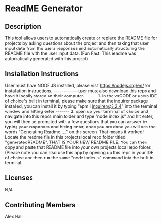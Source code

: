 # ReadME Generator

## Description

This tool allows users to automatically create or replace the README file for projects by asking questions about the project and then taking that user input data from the users responses and automatically structuring the README file with the user input data. (Fun Fact: This readme was automatically generated with this project)

## Installation Instructions

User must have NODE.JS installed, please visit https://nodejs.org/en/ for installation instructions. ------------ user must also download this repo and have it locally stored on their computer. ------ 1. in the vsCODE or users IDE of choice's built in terminal, please make sure that the inquirer package installed, you can install it by typing "npm i inquirer@8.2.4" into the terminal window and hitting enter ------- 2. open up your terminal of choice and navigate into this repos main folder and type "node index.js" and hit enter, you will then be prompted with a few questions that you can answer by typing your responses and hitting enter, once you are done you will see the words "Generating Readme....." on the screen. That means it worked! Locate the readme file in this projects local repo folder titled "generatedREADME". THAT IS YOUR NEW README FILE. You can then copy and paste that README file into your own projects local repo folder. (Please note you can also use this app by opening up this repo in your IDE of choice and then run the same "node index.js" command into the built in terminal.

## Licenses

N/A

## Contributing Members

Alex Hall

